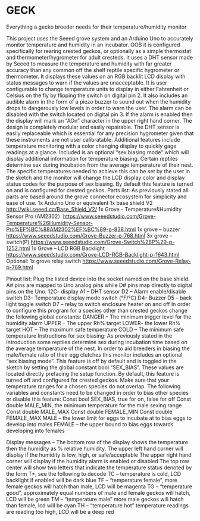 # GECK
Everything a gecko breeder needs for their temperature/humidity monitor

This project uses the Seeed grove system and an Arduino Uno to accurately monitor temperature and humidity in an incubator. OOB it is configured specifically for rearing crested geckos, or optionally as a simple thermostat and thermometer/hygrometer for adult cresteds. It uses a DHT sensor made by Seeed to measure the temperature and humidity with far greater accuracy than any common off the shelf reptile specific hygrometer or thermometer. It displays these values on an RGB backlit LCD display with status messages to warn if the values are unacceptable. It is user configurable to change temperature units to display in either Fahrenheit or Celsius on the fly by flipping the switch on digital pin 2. It also includes an audible alarm in the form of a piezo buzzer to sound out when the humidity drops to dangerously low levels in order to warn the user. The alarm can be disabled with the switch located on digital pin 3. If the alarm is enabled then the display will mark an “AOn” character in the upper right hand corner. The design is completely modular and easily repairable. The DHT sensor is easily replaceable which is essential for any precision hygrometer given that these instruments are not user calibratable. Additional features include temperature monitoring with a color changing display to quickly gage readings at a glance. Included is an optional “sex biasing mode” which will display additional information for temperature biasing. Certain reptiles determine sex during incubation from the average temperature of their nest. The specific temperatures needed to achieve this can be set by the user in the sketch and the monitor will change the LCD display color and display status codes for the purpose of sex biasing. By default this feature is turned on and is configured for crested geckos.
Parts list:
As previously stated all parts are based around the grove connector ecosystem for simplicity and ease of use.
1x Arduino Uno or equivalent
1x base shield V2 http://wiki.seeed.cc/Base_Shield_V2/
1x Grove - Temperature&Humidity Sensor Pro (AM2302）https://www.seeedstudio.com/Grove-Temperature%26Humidity-Sensor-Pro%EF%BC%88AM2302%EF%BC%89-p-838.html
1x grove – buzzer https://www.seeedstudio.com/Grove-Buzzer-p-768.html
3x grove – switch(P) https://www.seeedstudio.com/Grove-Switch%28P%29-p-1252.html
1x Grove – LCD RGB Backlight https://www.seeedstudio.com/Grove-LCD-RGB-Backlight-p-1643.html
Optional: 1x grove relay switch https://www.seeedstudio.com/Grove-Relay-p-769.html 

Pinout list:
Plug the listed device into the socket named on the base shield. A# pins are mapped to Uno analog pins while D# pins map directly to digital pins on the Uno.
12C- display
A1 – DHT sensor
D2 – Alarm enable/disable switch
D3- Temperature display mode switch (°F/°C)
D4- Buzzer
D5 – back light toggle switch
D7 – relay to switch enclosure heater on and off
In order to configure this program for a species other than crested geckos change the following global constants:
DANGER – The minimum trigger level for the humidity alarm
UPPER – The upper Rh% target
LOWER- the lower Rh% target
HOT – The maximum safe temperature
COLD – The minimum safe temperature
Instructions for sex biasing:
As previously stated in the introduction some reptiles determine sex during incubation time based on the average temperature of the nest. In order to aid breeders in biasing the male/female ratio of their egg clutches this monitor includes an optional “sex biasing mode”. This feature is off by default and is toggled in the sketch by setting the global constant bool “SEX_BIAS”. These values are located directly prefacing the setup function. By default, this feature is turned off and configured for crested geckos. Make sure that your temperature ranges for a chosen species do not overlap. The following variables and constants need to be changed in order to bias other species or disable this feature:
Const bool SEX_BIAS, true for on, false for off
Const double MALE_MIN, the minimum temperature for the male sexing range
Const double MALE_MAX
Const double FEMALE_MIN
Const double FEMALE_MAX
MALE – the lower limit for eggs to incubate at to bias eggs to develop into males
FEMALE – the upper bound to bias eggs towards developing into females

Display messages – The bottom row of the display shows the temperature then the humidity as % relative humidity.
The upper left hand corner will display if the humidity is low, high, or safe/acceptable
The upper right hand corner will display if the humidity alarm is enabled or disabled
The top row center will show two letters that indicate the temperature status denoted by the form T*, see the following to decode
TC – temperature is cold, LCD backlight if enabled will be dark blue
TF – “temperature female”, more female geckos will hatch than male, LCD will be magenta
TG – “temperature good”, approximately equal numbers of male and female geckos will hatch, LCD will be green
TM – “temperature male” more male geckos will hatch than female, lcd will be cyan
TH – “temperature hot” temperature readings are reading too high, LCD will be a deep red
